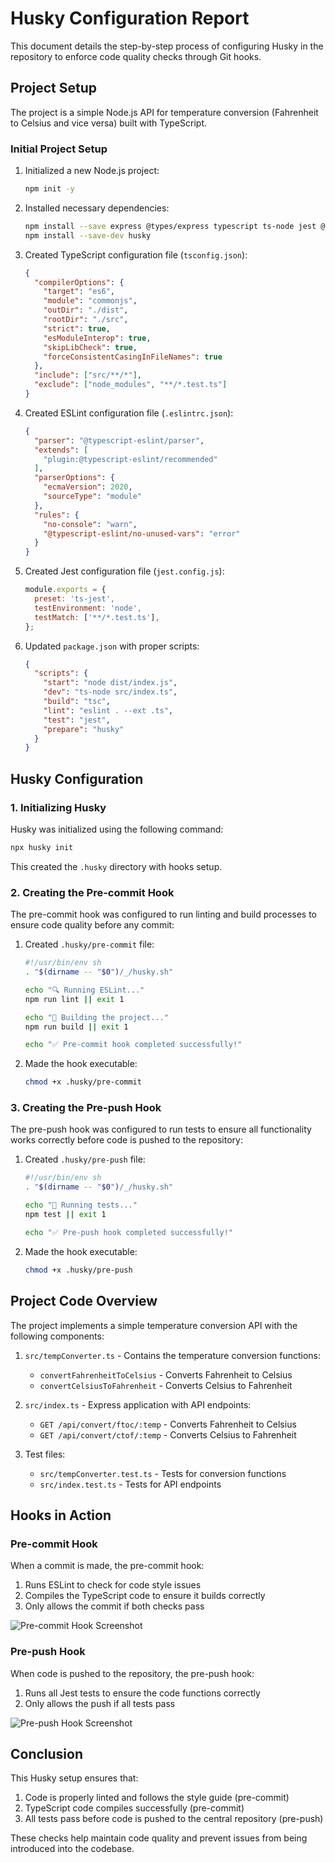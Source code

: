 # Husky Configuration Report

This document details the step-by-step process of configuring Husky in the repository to enforce code quality checks through Git hooks.

## Project Setup

The project is a simple Node.js API for temperature conversion (Fahrenheit to Celsius and vice versa) built with TypeScript.

### Initial Project Setup

1. Initialized a new Node.js project:
   ```bash
   npm init -y
   ```

2. Installed necessary dependencies:
   ```bash
   npm install --save express @types/express typescript ts-node jest @types/jest ts-jest eslint @typescript-eslint/parser @typescript-eslint/eslint-plugin supertest @types/supertest
   npm install --save-dev husky
   ```

3. Created TypeScript configuration file (`tsconfig.json`):
   ```json
   {
     "compilerOptions": {
       "target": "es6",
       "module": "commonjs",
       "outDir": "./dist",
       "rootDir": "./src",
       "strict": true,
       "esModuleInterop": true,
       "skipLibCheck": true,
       "forceConsistentCasingInFileNames": true
     },
     "include": ["src/**/*"],
     "exclude": ["node_modules", "**/*.test.ts"]
   }
   ```

4. Created ESLint configuration file (`.eslintrc.json`):
   ```json
   {
     "parser": "@typescript-eslint/parser",
     "extends": [
       "plugin:@typescript-eslint/recommended"
     ],
     "parserOptions": {
       "ecmaVersion": 2020,
       "sourceType": "module"
     },
     "rules": {
       "no-console": "warn",
       "@typescript-eslint/no-unused-vars": "error"
     }
   }
   ```

5. Created Jest configuration file (`jest.config.js`):
   ```javascript
   module.exports = {
     preset: 'ts-jest',
     testEnvironment: 'node',
     testMatch: ['**/*.test.ts'],
   };
   ```

6. Updated `package.json` with proper scripts:
   ```json
   {
     "scripts": {
       "start": "node dist/index.js",
       "dev": "ts-node src/index.ts",
       "build": "tsc",
       "lint": "eslint . --ext .ts",
       "test": "jest",
       "prepare": "husky"
     }
   }
   ```

## Husky Configuration

### 1. Initializing Husky

Husky was initialized using the following command:

```bash
npx husky init
```

This created the `.husky` directory with hooks setup.

### 2. Creating the Pre-commit Hook

The pre-commit hook was configured to run linting and build processes to ensure code quality before any commit:

1. Created `.husky/pre-commit` file:
   ```bash
   #!/usr/bin/env sh
   . "$(dirname -- "$0")/_/husky.sh"

   echo "🔍 Running ESLint..."
   npm run lint || exit 1

   echo "🔨 Building the project..."
   npm run build || exit 1

   echo "✅ Pre-commit hook completed successfully!"
   ```

2. Made the hook executable:
   ```bash
   chmod +x .husky/pre-commit
   ```

### 3. Creating the Pre-push Hook

The pre-push hook was configured to run tests to ensure all functionality works correctly before code is pushed to the repository:

1. Created `.husky/pre-push` file:
   ```bash
   #!/usr/bin/env sh
   . "$(dirname -- "$0")/_/husky.sh"

   echo "🧪 Running tests..."
   npm test || exit 1

   echo "✅ Pre-push hook completed successfully!"
   ```

2. Made the hook executable:
   ```bash
   chmod +x .husky/pre-push
   ```

## Project Code Overview

The project implements a simple temperature conversion API with the following components:

1. `src/tempConverter.ts` - Contains the temperature conversion functions:
   - `convertFahrenheitToCelsius` - Converts Fahrenheit to Celsius
   - `convertCelsiusToFahrenheit` - Converts Celsius to Fahrenheit

2. `src/index.ts` - Express application with API endpoints:
   - `GET /api/convert/ftoc/:temp` - Converts Fahrenheit to Celsius
   - `GET /api/convert/ctof/:temp` - Converts Celsius to Fahrenheit

3. Test files:
   - `src/tempConverter.test.ts` - Tests for conversion functions
   - `src/index.test.ts` - Tests for API endpoints

## Hooks in Action

### Pre-commit Hook

When a commit is made, the pre-commit hook:
1. Runs ESLint to check for code style issues
2. Compiles the TypeScript code to ensure it builds correctly
3. Only allows the commit if both checks pass

![Pre-commit Hook Screenshot](screenshots/pre-commit.png)

### Pre-push Hook

When code is pushed to the repository, the pre-push hook:
1. Runs all Jest tests to ensure the code functions correctly
2. Only allows the push if all tests pass

![Pre-push Hook Screenshot](screenshots/pre-push.png)

## Conclusion

This Husky setup ensures that:
1. Code is properly linted and follows the style guide (pre-commit)
2. TypeScript code compiles successfully (pre-commit) 
3. All tests pass before code is pushed to the central repository (pre-push)

These checks help maintain code quality and prevent issues from being introduced into the codebase. 